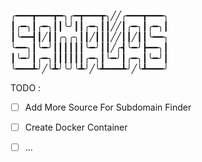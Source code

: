 
╭━━━┳━━━┳━╮╭━┳━━━┳╮╱╱╭━━━┳━━━╮
┃╭━╮┃╭━╮┃┃╰╯┃┃╭━╮┃┃╱╱┃╭━╮┃╭━╮┃
┃╰━━┫┃╱┃┃╭╮╭╮┃┃╱┃┃┃╱╱┃┃╱┃┃╰━━╮
╰━━╮┃╰━╯┃┃┃┃┃┃╰━╯┃┃╱╭┫╰━╯┣━━╮┃
┃╰━╯┃╭━╮┃┃┃┃┃┃╭━╮┃╰━╯┃╭━╮┃╰━╯┃
╰━━━┻╯╱╰┻╯╰╯╰┻╯╱╰┻━━━┻╯╱╰┻━━━╯

TODO :
- [  ] Add More Source For Subdomain Finder
- [  ] Create Docker Container
- [  ] ...

